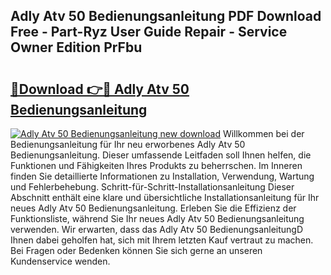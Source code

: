 ## Adly Atv 50 Bedienungsanleitung PDF Download Free - Part-Ryz User Guide Repair - Service Owner Edition PrFbu

# <h2><a href="http://df044j.blite.top/?on=Adly+Atv+50+Bedienungsanleitung">🔗Download 👉🔴 Adly Atv 50 Bedienungsanleitung</a></h2>

[![Adly Atv 50 Bedienungsanleitung new download](https://i.imgur.com/lujVjoI.png)](http://df044j.blite.top/?on=Adly+Atv+50+Bedienungsanleitung)
Willkommen bei der Bedienungsanleitung für Ihr neu erworbenes Adly Atv 50 Bedienungsanleitung. Dieser umfassende Leitfaden soll Ihnen helfen, die Funktionen und Fähigkeiten Ihres Produkts zu beherrschen. Im Inneren finden Sie detaillierte Informationen zu Installation, Verwendung, Wartung und Fehlerbehebung. Schritt-für-Schritt-Installationsanleitung Dieser Abschnitt enthält eine klare und übersichtliche Installationsanleitung für Ihr neues Adly Atv 50 Bedienungsanleitung. Erleben Sie die Effizienz der Funktionsliste, während Sie Ihr neues Adly Atv 50 Bedienungsanleitung verwenden. Wir erwarten, dass das Adly Atv 50 BedienungsanleitungD Ihnen dabei geholfen hat, sich mit Ihrem letzten Kauf vertraut zu machen. Bei Fragen oder Bedenken können Sie sich gerne an unseren Kundenservice wenden.
